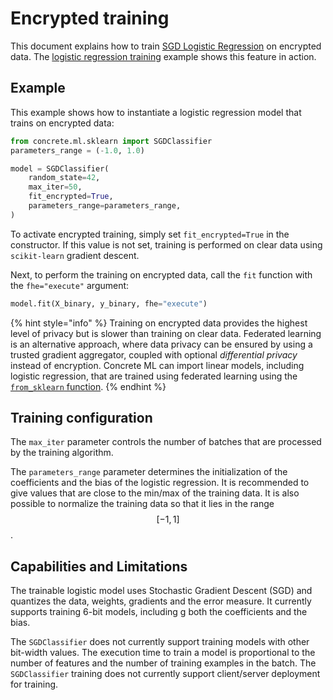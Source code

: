 # Encrypted training

This document explains how to train [SGD Logistic Regression](../references/api/concrete.ml.sklearn.linear_model.md#class-sgdclassifier) on encrypted data. The [logistic regression training](../advanced_examples/LogisticRegressionTraining.ipynb) example shows this feature in action.

## Example

This example shows how to instantiate a logistic regression model that trains on encrypted data:

```python
from concrete.ml.sklearn import SGDClassifier
parameters_range = (-1.0, 1.0)

model = SGDClassifier(
    random_state=42,
    max_iter=50,
    fit_encrypted=True,
    parameters_range=parameters_range,
)
```

To activate encrypted training, simply set `fit_encrypted=True` in the constructor. If this value is not set, training is performed on clear data using `scikit-learn` gradient descent.

Next, to perform the training on encrypted data, call the `fit` function with the `fhe="execute"` argument:

<!--pytest-codeblocks:skip-->

```python
model.fit(X_binary, y_binary, fhe="execute")
```

{% hint style="info" %}
Training on encrypted data provides the highest level of privacy but is slower than training on clear data. Federated learning is an alternative approach, where data privacy can be ensured by using a trusted gradient aggregator, coupled with optional _differential privacy_ instead of encryption. Concrete ML can import linear models, including logistic regression, that are trained using federated learning using the [`from_sklearn` function](linear.md#pre-trained-models).
{% endhint %}

## Training configuration

The `max_iter` parameter controls the number of batches that are processed by the training algorithm.

The `parameters_range` parameter determines the initialization of the coefficients and the bias of the logistic regression. It is recommended to give values that are close to the min/max of the training data. It is also possible to normalize the training data so that it lies in the range $$[-1, 1]$$.

## Capabilities and Limitations

The trainable logistic model uses Stochastic Gradient Descent (SGD) and quantizes the data, weights, gradients and the error measure. It currently supports training 6-bit models, including g both the coefficients and the bias.

The `SGDClassifier` does not currently support training models with other bit-width values. The execution time to train a model is proportional to the number of features and the number of training examples in the batch. The `SGDClassifier` training does not currently support client/server deployment for training.
